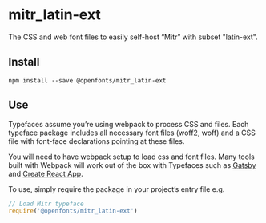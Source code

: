 
# mitr_latin-ext

The CSS and web font files to easily self-host “Mitr” with subset "latin-ext".

## Install

`npm install --save @openfonts/mitr_latin-ext`

## Use

Typefaces assume you’re using webpack to process CSS and files. Each typeface
package includes all necessary font files (woff2, woff) and a CSS file with
font-face declarations pointing at these files.

You will need to have webpack setup to load css and font files. Many tools built
with Webpack will work out of the box with Typefaces such as [Gatsby](https://github.com/gatsbyjs/gatsby)
and [Create React App](https://github.com/facebookincubator/create-react-app).

To use, simply require the package in your project’s entry file e.g.

```javascript
// Load Mitr typeface
require('@openfonts/mitr_latin-ext')
```
